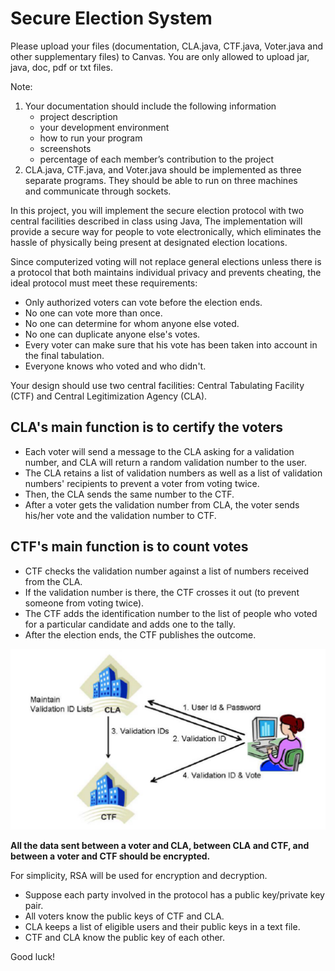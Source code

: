 # Secure Election System
Please upload your files (documentation, CLA.java, CTF.java, Voter.java and other supplementary files) to Canvas. You are only allowed to upload jar, java, doc, pdf or txt files.

Note:
1. Your documentation should include the following information
    - project description
    - your development environment
    - how to run your program
    - screenshots
    - percentage of each member’s contribution to the project
2. CLA.java, CTF.java, and Voter.java should be implemented as three separate programs. They should be able to run on three machines and communicate through sockets.

In this project, you will implement the secure election protocol with two central facilities described in class using Java, The implementation will provide a secure way for people to vote electronically, which eliminates the hassle of physically being present at designated election locations.

Since computerized voting will not replace general elections unless there is a protocol that both maintains individual privacy and prevents cheating, the ideal protocol must meet these requirements:
- Only authorized voters can vote before the election ends.
- No one can vote more than once.
- No one can determine for whom anyone else voted.
- No one can duplicate anyone else's votes.
- Every voter can make sure that his vote has been taken into account in the final tabulation.
- Everyone knows who voted and who didn't.

Your design should use two central facilities: Central Tabulating Facility (CTF) and Central Legitimization Agency (CLA).
## CLA's main function is to certify the voters
- Each voter will send a message to the CLA asking for a validation number, and CLA will return a random validation number to the user.
- The CLA retains a list of validation numbers as well as a list of validation numbers' recipients to prevent a voter from voting twice.
- Then, the CLA sends the same number to the CTF.
- After a voter gets the validation number from CLA, the voter sends his/her vote and the validation number to CTF.
## CTF's main function is to count votes
- CTF checks the validation number against a list of numbers received from the CLA.
- If the validation number is there, the CTF crosses it out (to prevent someone from voting twice).
- The CTF adds the identification number to the list of people who voted for a particular candidate and adds one to the tally.
- After the election ends, the CTF publishes the outcome.

![SecureElectionSystem](./screenshots/SecureElectionSystem.png)

**All the data sent between a voter and CLA, between CLA and CTF, and between a voter and CTF should be encrypted.**

For simplicity, RSA will be used for encryption and decryption. 
- Suppose each party involved in the protocol has a public key/private key pair.
- All voters know the public keys of CTF and CLA.
- CLA keeps a list of eligible users and their public keys in a text file.
- CTF and CLA know the public key of each other.

Good luck!